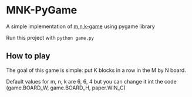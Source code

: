 # MNK-PyGame

A simple implementation of [m,n,k-game](https://en.wikipedia.org/wiki/M,n,k-game) using pygame library

Run this project with `python game.py`

## How to play

The goal of this game is simple: put K blocks in a row in the M by N board.

Default values for m, n, k are 6, 6, 4  but you can change it int the code (game.BOARD_W, game.BOARD_H, paper.WIN_C)
